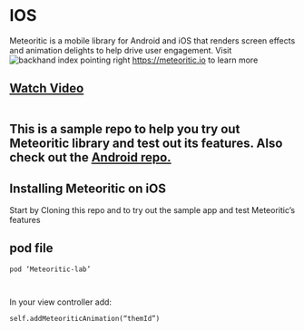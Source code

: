 <p><img src="https://d2mxuefqeaa7sj.cloudfront.net/s_4F771F769096EE6EDB712E8AF4AF4302AE6A389FE925C26583BAD1B21CA44E72_1552205499003_Covers.png" alt=""></p>
<h1 id="ios"><strong>IOS</strong></h1>
<p>Meteoritic is a mobile library for Android and iOS that renders screen effects and animation delights to help drive user engagement. Visit <img src="https://paper.dropboxstatic.com/static/img/ace/emoji/1f449.png?version=3.1.2" alt="backhand index pointing right" title="backhand index pointing right">  <a href="https://meteoritic.io">https://meteoritic.io</a> to learn more</p>
<h2 id="watch-video"><a href="https://www.youtube.com/watch?v=vJ44sbieN9o&amp;feature=youtu.be">Watch Video</a></h2>
<p><img src="https://d2mxuefqeaa7sj.cloudfront.net/s_BA7530E4BD98B6BA75BDBC3F98D63BE732EC542E67CA0C167FE79685411A5908_1547883458665_Box-Of-Gifts.gif" alt=""><img src="https://d2mxuefqeaa7sj.cloudfront.net/s_BA7530E4BD98B6BA75BDBC3F98D63BE732EC542E67CA0C167FE79685411A5908_1547883533002_Dangling-Astronaut-.gif" alt=""><img src="https://d2mxuefqeaa7sj.cloudfront.net/s_BA7530E4BD98B6BA75BDBC3F98D63BE732EC542E67CA0C167FE79685411A5908_1547883922082_jumping-Sports.gif" alt=""></p>
<h2 id="this-is-a-sample-repo-to-help-you-try-out-meteoritic-library-and-test-out-its-features.-also-check-out-the-android-repo.">This is a sample repo to help you try out Meteoritic library and test out its features. Also check out the <a href="https://github.com/MeteoriticLab/MeteoriticSample-Android">Android repo.</a></h2>
<h2 id="installing-meteoritic-on-ios">Installing Meteoritic on iOS</h2>
<p>Start by Cloning this repo and to try out the sample app and test Meteoritic’s features</p>
<h2 id="pod-file"><strong>pod file</strong></h2>
<p><code>pod ‘Meteoritic-lab’</code></p>
<p><img src="https://d2mxuefqeaa7sj.cloudfront.net/s_26AB05759796B9D16CB147B31829F2C1ECF81E79DF5D1294BEF321A2BB814E39_1551197981896_Screen+Shot+2019-02-26+at+6.00.50+PM.png" alt=""></p>
<p><img src="https://d2mxuefqeaa7sj.cloudfront.net/s_4F771F769096EE6EDB712E8AF4AF4302AE6A389FE925C26583BAD1B21CA44E72_1551961127953_Screen+Shot+2019-02-26+at+6.05.12+PM.png" alt=""></p>
<p>In your view controller add:</p>
<p><code>self.addMeteoriticAnimation(“themId”)</code></p>
<p><img src="https://d2mxuefqeaa7sj.cloudfront.net/s_26AB05759796B9D16CB147B31829F2C1ECF81E79DF5D1294BEF321A2BB814E39_1551198092543_Screen+Shot+2019-02-26+at+6.03.01+PM.png" alt=""></p>
<p><img src="https://d2mxuefqeaa7sj.cloudfront.net/s_4F771F769096EE6EDB712E8AF4AF4302AE6A389FE925C26583BAD1B21CA44E72_1551961173669_Screen+Shot+2019-02-26+at+6.08.13+PM.png" alt=""></p>

